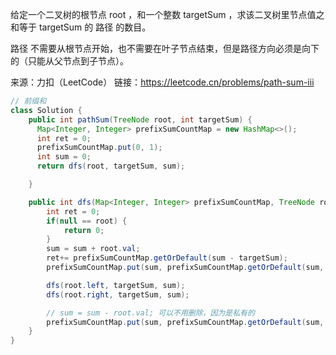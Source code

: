 给定一个二叉树的根节点 root ，和一个整数 targetSum ，求该二叉树里节点值之和等于 targetSum 的 路径 的数目。

路径 不需要从根节点开始，也不需要在叶子节点结束，但是路径方向必须是向下的（只能从父节点到子节点）。

来源：力扣（LeetCode）
链接：https://leetcode.cn/problems/path-sum-iii

```java
// 前缀和
class Solution {
    public int pathSum(TreeNode root, int targetSum) {
      Map<Integer, Integer> prefixSumCountMap = new HashMap<>();
      int ret = 0;
      prefixSumCountMap.put(0, 1);
      int sum = 0;
      return dfs(root, targetSum, sum);

    }

    public int dfs(Map<Integer, Integer> prefixSumCountMap, TreeNode root, int targetSum, int sum) {
        int ret = 0;
        if(null == root) {
            return 0;
        }
        sum = sum + root.val;
        ret+= prefixSumCountMap.getOrDefault(sum - targetSum);
        prefixSumCountMap.put(sum, prefixSumCountMap.getOrDefault(sum, 0)+1);

        dfs(root.left, targetSum, sum);
        dfs(root.right, targetSum, sum);

        // sum = sum - root.val; 可以不用删除，因为是私有的
        prefixSumCountMap.put(sum, prefixSumCountMap.getOrDefault(sum, 0)-1);
    }
}

```

